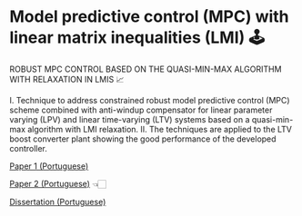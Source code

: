 # Model predictive control (MPC) with linear matrix inequalities (LMI) 🕹
ROBUST MPC CONTROL BASED ON THE QUASI-MIN-MAX ALGORITHM WITH RELAXATION IN LMIS 📈

  I. Technique to address constrained robust model predictive control (MPC) scheme combined with anti-windup compensator for linear parameter varying (LPV) and linear time-varying (LTV) systems based on a quasi-min-max algorithm with LMI relaxation. 
  II. The techniques are applied to the LTV boost converter plant showing the good performance of the developed controller.

[Paper 1 (Portuguese)](https://www.sba.org.br/open_journal_systems/index.php/sba/article/view/181/153)

[Paper 2 (Portuguese)](https://ieeexplore.ieee.org/document/9082915) 👈🏻

[Dissertation (Portuguese) ](https://ppgee.ufersa.edu.br/wp-content/uploads/sites/61/2019/08/Disserta%C3%A7%C3%A3o-Rosana-Cibely.pdf)

